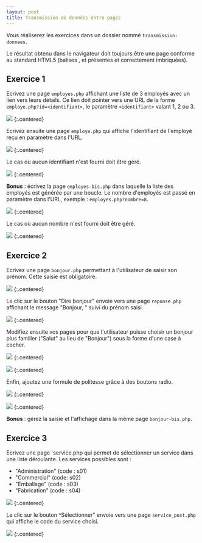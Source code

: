 ```yaml
---
layout: post
title: Transmission de données entre pages
---
```


Vous réaliserez les exercices dans un dossier nommé `transmission-donnees`.

Le résultat obtenu dans le navigateur doit toujours être une page conforme au standard HTML5 (balises <html>, <head> et <body> présentes et correctement imbriquées).

## Exercice 1

Ecrivez une page `employes.php` affichant une liste de 3 employés avec un lien vers leurs détails. Ce lien doit pointer vers une URL de la forme `employe.php?id=<identifiant>`, le paramètre `<identifiant>` valant 1, 2 ou 3.

![](../assets/transmission-donnees/employes.png)
{:.centered}

Ecrivez ensuite une page `employe.php` qui affiche l'identifiant de l'employé reçu en paramètre dans l'URL.

![](../assets/transmission-donnees/employe-1.png)
{:.centered}

Le cas où aucun identifiant n'est fourni doit être géré.

![](../assets/transmission-donnees/employe-2.png)
{:.centered}

**Bonus** : écrivez la page `employes-bis.php` dans laquelle la liste des employés est générée par une boucle. Le nombre d'employés est passé en paramètre dans l'URL, exemple : `employes.php?nombre=8`.

![](../assets/transmission-donnees/employes-bis-1.png)
{:.centered}

Le cas où aucun nombre n'est fourni doit être géré.

![](../assets/transmission-donnees/employes-bis-2.png)
{:.centered}

## Exercice 2

Ecrivez une page `bonjour.php` permettant à l'utilisateur de saisir son prénom. Cette saisie est obligatoire. 

![](../assets/transmission-donnees/bonjour-1.png)
{:.centered}

Le clic sur le bouton "Dire bonjour" envoie vers une page `reponse.php` affichant le message "Bonjour, " suivi du prénom saisi.

![](../assets/transmission-donnees/bonjour-2.png)
{:.centered}

Modifiez ensuite vos pages pour que l'utilisateur puisse choisir un bonjour plus familier ("Salut" au lieu de "Bonjour") sous la forme d'une case à cocher.

![](../assets/transmission-donnees/bonjour-3.png)
{:.centered}

![](../assets/transmission-donnees/bonjour-4.png)
{:.centered}

Enfin, ajoutez une formule de politesse grâce à des boutons radio.

![](../assets/transmission-donnees/bonjour-5.png)
{:.centered}

![](../assets/transmission-donnees/bonjour-6.png)
{:.centered}

**Bonus** : gérez la saisie et l'affichage dans la même page `bonjour-bis.php`.

## Exercice 3

Ecrivez une page `service.php qui permet de sélectionner un service dans une liste déroulante. Les services possibles sont :

* "Administration" (code : s01)
* "Commercial" (code: s02)
* "Emballage" (code : s03)
* "Fabrication" (code : s04)

![](../assets/transmission-donnees/service-1.png)
{:.centered}

Le clic sur le bouton ^Sélectionner" envoie vers une page `service_post.php` qui affiche le code du service choisi.

![](../assets/transmission-donnees/service-2.png)
{:.centered}



